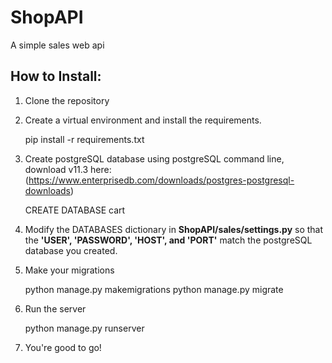 # ShopAPI
A simple sales web api
## How to Install:
1. Clone the repository
2. Create a virtual environment and install the requirements.

    pip install -r requirements.txt

3. Create postgreSQL database using postgreSQL command line, download v11.3 here: (https://www.enterprisedb.com/downloads/postgres-postgresql-downloads)

    CREATE DATABASE cart

4. Modify the DATABASES dictionary in __ShopAPI/sales/settings.py__ so that the __'USER', 'PASSWORD', 'HOST', and 'PORT'__ match the postgreSQL database you created.

5. Make your migrations

    python manage.py makemigrations
    python manage.py migrate

6. Run the server

    python manage.py runserver

7. You're good to go!
